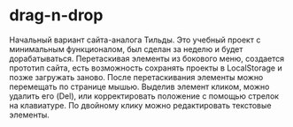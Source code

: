 # drag-n-drop
Начальный вариант сайта-аналога Тильды. Это учебный проект с минимальным функционалом, 
был сделан за неделю и будет дорабатываться. 
Перетаскивая элементы из бокового меню, создается прототип сайта, есть возможность сохранять проекты в LocalStorage и позже загружать заново. 
После перетаскивания элементы можно перемещать по странице мышью. Выделив элемент кликом, можно удалить его (Del), или
корректировать положение с помощью стрелок на клавиатуре. По двойному клику можно редактировать текстовые элементы.
